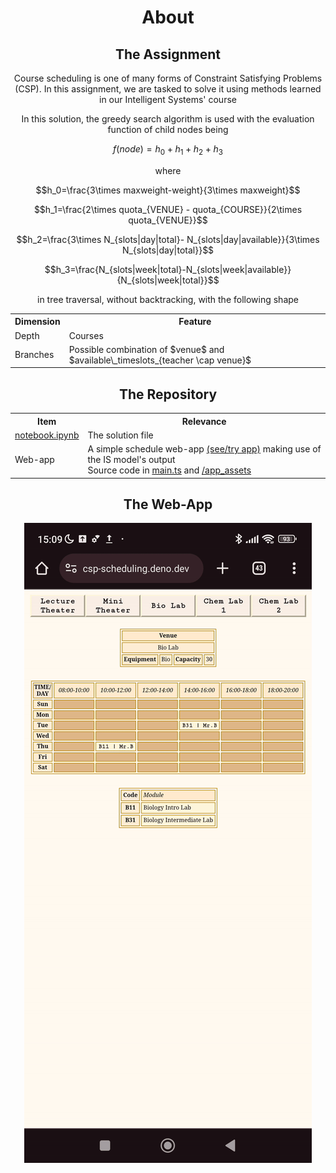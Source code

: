 <h1 align=center>About</h1>
<h2 align=center>The Assignment</h2>
<p align=center>Course scheduling is one of many forms of Constraint Satisfying Problems (CSP). In this assignment, we are tasked to solve it using methods learned in our Intelligent Systems' course</p>
<p align=center>In this solution, the greedy search algorithm is used with the evaluation function of child nodes being</p>

$$f(node) = h_0 + h_1 + h_2 + h_3$$

<p align=center>where</p>

$$h_0=\frac{3\times maxweight-weight}{3\times maxweight}$$

$$h_1=\frac{2\times quota_{VENUE} - quota_{COURSE}}{2\times quota_{VENUE}}$$

$$h_2=\frac{3\times N_{slots|day|total}- N_{slots|day|available}}{3\times N_{slots|day|total}}$$

$$h_3=\frac{N_{slots|week|total}-N_{slots|week|available}}{N_{slots|week|total}}$$

<p align=center>in tree traversal, without backtracking, with the following shape</p>
<table align=center>
  <tr><th>Dimension</th><th>Feature</th></tr>
  <tr><td>Depth</td><td>Courses</td></tr>
  <tr><td>Branches</td><td>Possible combination of $venue$ and $available\_timeslots_{teacher \cap venue}$</td></tr>
</table>

<h2 align=center>The Repository</h2>

<table align=center>
  <tr><th>Item</th><th>Relevance</th></tr>
  <tr><td><a href=notebook.ipynb>notebook.ipynb</a></td><td>The solution file</td></tr>
  <tr><td>Web-app</td><td>A simple schedule web-app <a href=https://csp-scheduling.deno.dev>(see/try app)</a> making use of the IS model's output<br />Source code in <a href=main.ts>main.ts</a> and <a href=/app_assets>/app_assets</a></tr>
</table>

<h2 align=center>The Web-App</h2>

<p align=center>
  <a href=https://csp-scheduling.deno.dev><img src=repo_assets/mobileView.gif></a>
</p>
